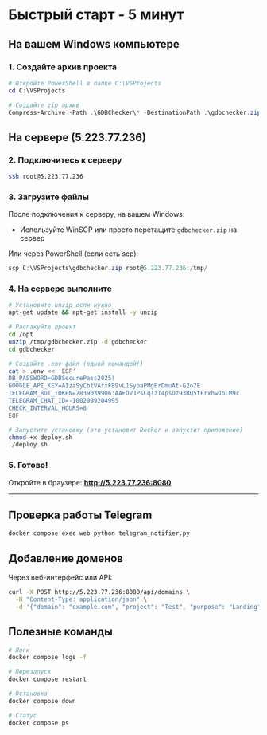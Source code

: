 # Быстрый старт - 5 минут

## На вашем Windows компьютере

### 1. Создайте архив проекта

```powershell
# Откройте PowerShell в папке C:\VSProjects
cd C:\VSProjects

# Создайте zip архив
Compress-Archive -Path .\GDBChecker\* -DestinationPath .\gdbchecker.zip
```

## На сервере (5.223.77.236)

### 2. Подключитесь к серверу

```bash
ssh root@5.223.77.236
```

### 3. Загрузите файлы

После подключения к серверу, на вашем Windows:
- Используйте WinSCP или просто перетащите `gdbchecker.zip` на сервер

Или через PowerShell (если есть scp):
```powershell
scp C:\VSProjects\gdbchecker.zip root@5.223.77.236:/tmp/
```

### 4. На сервере выполните

```bash
# Установите unzip если нужно
apt-get update && apt-get install -y unzip

# Распакуйте проект
cd /opt
unzip /tmp/gdbchecker.zip -d gdbchecker
cd gdbchecker

# Создайте .env файл (одной командой!)
cat > .env << 'EOF'
DB_PASSWORD=GDBSecurePass2025!
GOOGLE_API_KEY=AIzaSyCbtVAfxF89vL1SypaPMgBrOmuAt-G2o7E
TELEGRAM_BOT_TOKEN=7839039906:AAFOVJPsCq1zI4psDz93RQ5tFrxhwJoLM9c
TELEGRAM_CHAT_ID=-1002999204995
CHECK_INTERVAL_HOURS=8
EOF

# Запустите установку (это установит Docker и запустит приложение)
chmod +x deploy.sh
./deploy.sh
```

### 5. Готово!

Откройте в браузере: **http://5.223.77.236:8080**

---

## Проверка работы Telegram

```bash
docker compose exec web python telegram_notifier.py
```

## Добавление доменов

Через веб-интерфейс или API:

```bash
curl -X POST http://5.223.77.236:8080/api/domains \
  -H "Content-Type: application/json" \
  -d '{"domain": "example.com", "project": "Test", "purpose": "Landing"}'
```

## Полезные команды

```bash
# Логи
docker compose logs -f

# Перезапуск
docker compose restart

# Остановка
docker compose down

# Статус
docker compose ps
```
